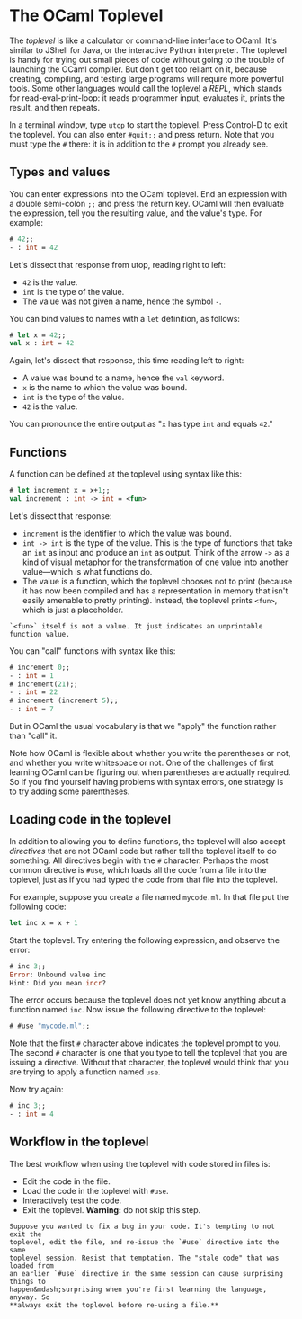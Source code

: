 # The OCaml Toplevel

The *toplevel* is like a calculator or command-line interface to OCaml. It's
similar to JShell for Java, or the interactive Python interpreter. The toplevel
is handy for trying out small pieces of code without going to the trouble of
launching the OCaml compiler. But don't get too reliant on it, because creating,
compiling, and testing large programs will require more powerful tools. Some
other languages would call the toplevel a *REPL*, which stands for
read-eval-print-loop: it reads programmer input, evaluates it, prints the
result, and then repeats.

In a terminal window, type `utop` to start the toplevel. Press Control-D to exit
the toplevel. You can also enter `#quit;;` and press return. Note that you must
type the `#` there: it is in addition to the `#` prompt you already see.


## Types and values

You can enter expressions into the OCaml toplevel. End an expression with a
double semi-colon `;;` and press the return key. OCaml will then evaluate the
expression, tell you the resulting value, and the value's type. For example:

```ocaml
# 42;;
- : int = 42
```

Let's dissect that response from utop, reading right to left:

* `42` is the value.
* `int` is the type of the value.
* The value was not given a name, hence the symbol `-`.

You can bind values to names with a `let` definition, as follows:

```ocaml
# let x = 42;;
val x : int = 42
```

Again, let's dissect that response, this time reading left to right:

* A value was bound to a name, hence the `val` keyword.
* `x` is the name to which the value was bound.
* `int` is the type of the value.
* `42` is the value.

You can pronounce the entire output as "`x` has type `int` and equals `42`."

## Functions

A function can be defined at the toplevel using syntax like this:

```ocaml
# let increment x = x+1;;
val increment : int -> int = <fun>
```

Let's dissect that response:

* `increment` is the identifier to which the value was bound.
* `int -> int` is the type of the value. This is the type of functions that take
  an `int` as input and produce an `int` as output. Think of the arrow `->` as a
  kind of visual metaphor for the transformation of one value into another
  value&mdash;which is what functions do.
* The value is a function, which the toplevel chooses not to print (because it
  has now been compiled and has a representation in memory that isn't easily
  amenable to pretty printing). Instead, the toplevel prints `<fun>`, which is
  just a placeholder.

```{note}
`<fun>` itself is not a value. It just indicates an unprintable function value.
```

You can "call" functions with syntax like this:

```ocaml
# increment 0;;
- : int = 1
# increment(21);;
- : int = 22
# increment (increment 5);;
- : int = 7
```

But in OCaml the usual vocabulary is that we "apply" the function rather than
"call" it.

Note how OCaml is flexible about whether you write the parentheses or not, and
whether you write whitespace or not. One of the challenges of first learning
OCaml can be figuring out when parentheses are actually required. So if you find
yourself having problems with syntax errors, one strategy is to try adding some
parentheses.

## Loading code in the toplevel

In addition to allowing you to define functions, the toplevel will also accept
*directives* that are not OCaml code but rather tell the toplevel itself to do
something. All directives begin with the `#` character. Perhaps the most common
directive is `#use`, which loads all the code from a file into the toplevel,
just as if you had typed the code from that file into the toplevel.

For example, suppose you create a file named `mycode.ml`. In that file put the
following code:

```ocaml
let inc x = x + 1
```

Start the toplevel. Try entering the following expression, and observe the
error:

```ocaml
# inc 3;;
Error: Unbound value inc
Hint: Did you mean incr?
```

The error occurs because the toplevel does not yet know anything about a
function named `inc`. Now issue the following directive to the toplevel:

```ocaml
# #use "mycode.ml";;
```

Note that the first `#` character above indicates the toplevel prompt to you.
The second `#` character is one that you type to tell the toplevel that you are
issuing a directive. Without that character, the toplevel would think that you
are trying to apply a function named `use`.

Now try again:

```ocaml
# inc 3;;
- : int = 4
```

## Workflow in the toplevel

The best workflow when using the toplevel with code stored in files is:

* Edit the code in the file.
* Load the code in the toplevel with `#use`.
* Interactively test the code.
* Exit the toplevel.  **Warning:** do not skip this step.

```{tip}
Suppose you wanted to fix a bug in your code. It's tempting to not exit the
toplevel, edit the file, and re-issue the `#use` directive into the same
toplevel session. Resist that temptation. The "stale code" that was loaded from
an earlier `#use` directive in the same session can cause surprising things to
happen&mdash;surprising when you're first learning the language, anyway. So
**always exit the toplevel before re-using a file.**
```
